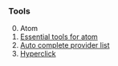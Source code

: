 ### Tools

0.  Atom
  0. [Essential tools for atom](https://www.sitepoint.com/10-essential-atom-add-ons/)
  0. [Auto complete provider list](https://github.com/atom/autocomplete-plus/wiki/Autocomplete-Providers)
  0. [Hyperclick](https://atom.io/packages/hyperclick)
